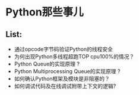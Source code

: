 # Python那些事儿

## List:

* 通过opcode字节码验证Python的线程安全
* 为何出现Python多线程超跑TOP cpu100%的情况？
* Python Queue的实现原理 ?
* Python Multiprocessing Queue的实现原理 ?
* 如何确认Python框架及模块是非阻塞的？
* 如何调试代码及在线调试附带上下文的逻辑?
